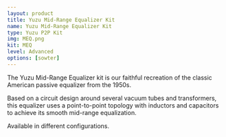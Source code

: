 ```yaml
---
layout: product
title: Yuzu Mid-Range Equalizer Kit
name: Yuzu Mid-Range Equalizer Kit
type: Yuzu P2P Kit
img: MEQ.png
kit: MEQ
level: Advanced
options: [sowter]
---
```


The Yuzu Mid-Range Equalizer kit is our faithful recreation of the classic American passive equalizer from the 1950s.

Based on a circuit design around several vacuum tubes and transformers, this equalizer uses a point-to-point topology with inductors and capacitors to achieve its smooth mid-range equalization.

Available in different configurations.
